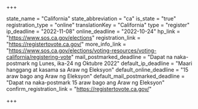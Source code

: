 +++

state_name = "California"
state_abbreviation = "ca"
is_state = "true"
registration_type = "online"
translationKey = "California"
type = "register"
ip_deadline = "2022-11-08"
online_deadline = "2022-10-24"
hp_link = "https://www.sos.ca.gov/elections"
registration_link = "https://registertovote.ca.gov/"
more_info_link = "https://www.sos.ca.gov/elections/voting-resources/voting-california/registering-vote"
mail_postmarked_deadline = "Dapat na naka-postmark ng Lunes, ika-24 ng Oktubre 2022"
default_ip_deadline = "Maari hanggang at kasama sa  Araw ng Eleksyon"
default_online_deadline = "15 araw bago ang Araw ng Eleksyon"
default_mail_postmarked_deadline = "Dapat na naka-postmark  15 araw bago ang Araw ng Eleksyon"
confirm_registration_link = "https://registertovote.ca.gov/"

+++